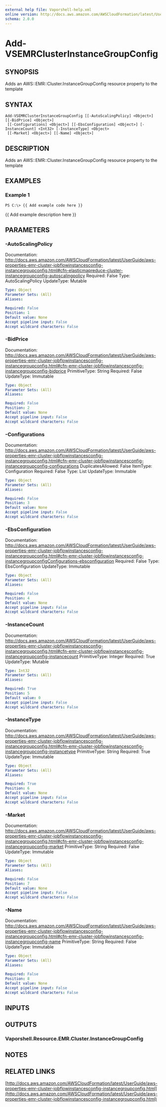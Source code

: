 ```yaml
---
external help file: Vaporshell-help.xml
online version: http://docs.aws.amazon.com/AWSCloudFormation/latest/UserGuide/aws-properties-emr-cluster-jobflowinstancesconfig-instancegroupconfig.html
schema: 2.0.0
---
```


# Add-VSEMRClusterInstanceGroupConfig

## SYNOPSIS
Adds an AWS::EMR::Cluster.InstanceGroupConfig resource property to the template

## SYNTAX

```
Add-VSEMRClusterInstanceGroupConfig [[-AutoScalingPolicy] <Object>] [[-BidPrice] <Object>]
 [[-Configurations] <Object>] [[-EbsConfiguration] <Object>] [-InstanceCount] <Int32> [-InstanceType] <Object>
 [[-Market] <Object>] [[-Name] <Object>]
```

## DESCRIPTION
Adds an AWS::EMR::Cluster.InstanceGroupConfig resource property to the template

## EXAMPLES

### Example 1
```
PS C:\> {{ Add example code here }}
```

{{ Add example description here }}

## PARAMETERS

### -AutoScalingPolicy
Documentation: http://docs.aws.amazon.com/AWSCloudFormation/latest/UserGuide/aws-properties-emr-cluster-jobflowinstancesconfig-instancegroupconfig.html#cfn-elasticmapreduce-cluster-instancegroupconfig-autoscalingpolicy
Required: False
Type: AutoScalingPolicy
UpdateType: Mutable

```yaml
Type: Object
Parameter Sets: (All)
Aliases: 

Required: False
Position: 1
Default value: None
Accept pipeline input: False
Accept wildcard characters: False
```

### -BidPrice
Documentation: http://docs.aws.amazon.com/AWSCloudFormation/latest/UserGuide/aws-properties-emr-cluster-jobflowinstancesconfig-instancegroupconfig.html#cfn-emr-cluster-jobflowinstancesconfig-instancegroupconfig-bidprice
PrimitiveType: String
Required: False
UpdateType: Immutable

```yaml
Type: Object
Parameter Sets: (All)
Aliases: 

Required: False
Position: 2
Default value: None
Accept pipeline input: False
Accept wildcard characters: False
```

### -Configurations
Documentation: http://docs.aws.amazon.com/AWSCloudFormation/latest/UserGuide/aws-properties-emr-cluster-jobflowinstancesconfig-instancegroupconfig.html#cfn-emr-cluster-jobflowinstancesconfig-instancegroupconfig-configurations
DuplicatesAllowed: False
ItemType: Configuration
Required: False
Type: List
UpdateType: Immutable

```yaml
Type: Object
Parameter Sets: (All)
Aliases: 

Required: False
Position: 3
Default value: None
Accept pipeline input: False
Accept wildcard characters: False
```

### -EbsConfiguration
Documentation: http://docs.aws.amazon.com/AWSCloudFormation/latest/UserGuide/aws-properties-emr-cluster-jobflowinstancesconfig-instancegroupconfig.html#cfn-emr-cluster-jobflowinstancesconfig-instancegroupconfigConfigurations-ebsconfiguration
Required: False
Type: EbsConfiguration
UpdateType: Immutable

```yaml
Type: Object
Parameter Sets: (All)
Aliases: 

Required: False
Position: 4
Default value: None
Accept pipeline input: False
Accept wildcard characters: False
```

### -InstanceCount
Documentation: http://docs.aws.amazon.com/AWSCloudFormation/latest/UserGuide/aws-properties-emr-cluster-jobflowinstancesconfig-instancegroupconfig.html#cfn-emr-cluster-jobflowinstancesconfig-instancegroupconfig-instancecount
PrimitiveType: Integer
Required: True
UpdateType: Mutable

```yaml
Type: Int32
Parameter Sets: (All)
Aliases: 

Required: True
Position: 5
Default value: 0
Accept pipeline input: False
Accept wildcard characters: False
```

### -InstanceType
Documentation: http://docs.aws.amazon.com/AWSCloudFormation/latest/UserGuide/aws-properties-emr-cluster-jobflowinstancesconfig-instancegroupconfig.html#cfn-emr-cluster-jobflowinstancesconfig-instancegroupconfig-instancetype
PrimitiveType: String
Required: True
UpdateType: Immutable

```yaml
Type: Object
Parameter Sets: (All)
Aliases: 

Required: True
Position: 6
Default value: None
Accept pipeline input: False
Accept wildcard characters: False
```

### -Market
Documentation: http://docs.aws.amazon.com/AWSCloudFormation/latest/UserGuide/aws-properties-emr-cluster-jobflowinstancesconfig-instancegroupconfig.html#cfn-emr-cluster-jobflowinstancesconfig-instancegroupconfig-market
PrimitiveType: String
Required: False
UpdateType: Immutable

```yaml
Type: Object
Parameter Sets: (All)
Aliases: 

Required: False
Position: 7
Default value: None
Accept pipeline input: False
Accept wildcard characters: False
```

### -Name
Documentation: http://docs.aws.amazon.com/AWSCloudFormation/latest/UserGuide/aws-properties-emr-cluster-jobflowinstancesconfig-instancegroupconfig.html#cfn-emr-cluster-jobflowinstancesconfig-instancegroupconfig-name
PrimitiveType: String
Required: False
UpdateType: Immutable

```yaml
Type: Object
Parameter Sets: (All)
Aliases: 

Required: False
Position: 8
Default value: None
Accept pipeline input: False
Accept wildcard characters: False
```

## INPUTS

## OUTPUTS

### Vaporshell.Resource.EMR.Cluster.InstanceGroupConfig

## NOTES

## RELATED LINKS

[http://docs.aws.amazon.com/AWSCloudFormation/latest/UserGuide/aws-properties-emr-cluster-jobflowinstancesconfig-instancegroupconfig.html](http://docs.aws.amazon.com/AWSCloudFormation/latest/UserGuide/aws-properties-emr-cluster-jobflowinstancesconfig-instancegroupconfig.html)

